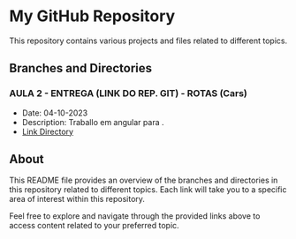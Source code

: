 # My GitHub Repository

This repository contains various projects and files related to different topics.

## Branches and Directories

### AULA 2 - ENTREGA (LINK DO REP. GIT) - ROTAS  (Cars)
- Date: 04-10-2023
- Description: Traballo em angular para .
- [Link Directory](https://github.com/Guilherme-Denarde/Trabalhos_Facu/tree/carros+livros_angular)
  
## About

This README file provides an overview of the branches and directories in this repository related to different topics. Each link will take you to a specific area of interest within this repository.

Feel free to explore and navigate through the provided links above to access content related to your preferred topic.
